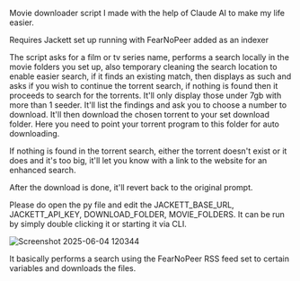 Movie downloader script I made with the help of Claude AI to make my life easier.

Requires Jackett set up running with FearNoPeer added as an indexer

The script asks for a film or tv series name, performs a search locally in the movie folders you set up, also temporary cleaning the search location to enable easier search, if it finds an existing match, then displays as such and asks if you wish to continue the torrent search, if nothing is found then it proceeds to search for the torrents. It'll only display those under 7gb with more than 1 seeder.
It'll list the findings and ask you to choose a number to download. It'll then download the chosen torrent to your set download folder. Here you need to point your torrent program to this folder for auto downloading.

If nothing is found in the torrent search, either the torrent doesn't exist or it does and it's too big, it'll let you know with a link to the website for an enhanced search.

After the download is done, it'll revert back to the original prompt.

Please do open the py file and edit the JACKETT_BASE_URL, JACKETT_API_KEY, DOWNLOAD_FOLDER, MOVIE_FOLDERS. It can be run by simply double clicking it or starting it via CLI.

![Screenshot 2025-06-04 120344](https://github.com/user-attachments/assets/3cd9ba23-ea40-45ee-ab47-593ec9e851eb)

It basically performs a search using the FearNoPeer RSS feed set to certain variables and downloads the files.
